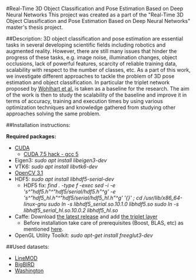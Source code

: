 #Real-Time 3D Object Classification and Pose Estimation Based on Deep Neural Networks
This project was created as a part of the "Real-Time 3D Object Classification and Pose Estimation Based on Deep Neural Networks" master's thesis project.

##Description:
3D object classification and pose estimation are essential tasks in several developing scientific fields including robotics and augmented reality. However, there are still many issues that hinder the progress of these tasks, e.g. image noise, illumination changes, object occlusions, lack of powerful features, scarcity of reliable training data, scalability with respect to the number of classes, etc. As a part of this work, we investigate different approaches to tackle the problem of 3D pose estimation and object classification. In particular the triplet network proposed by [Wohlhart et al.](https://cvarlab.icg.tugraz.at/projects/3d_object_detection/) is taken as a baseline for the research. The aim of the work is then to study the scalability of the baseline and improve it in terms of accuracy, training and execution times by using various optimization techniques and knowledge gathered from studying other approaches solving the same problem.

##Installation instructions:

**Required packages:**
* [CUDA](https://developer.nvidia.com/cuda-downloads)
  * [CUDA 7.5 hack - gcc 5](https://gist.github.com/wangruohui/679b05fcd1466bb0937f)
* Eigen3: *sudo apt install libeigen3-dev*
* VTK6: *sudo apt install libvtk6-dev*
* [OpenCV 3.1](http://opencv.org/downloads.html)
* HDF5: *sudo apt install libhdf5-serial-dev*
  * HDF5 fix:
	*find . -type f -exec sed -i -e 's^"hdf5.h"^"hdf5/serial/hdf5.h"^g' -e 's^"hdf5_hl.h"^"hdf5/serial/hdf5_hl.h"^g' '{}' \;*
	*cd /usr/lib/x86_64-linux-gnu*
	*sudo ln -s libhdf5_serial.so.10.1.0 libhdf5.so*
	*sudo ln -s libhdf5_serial_hl.so.10.0.2 libhdf5_hl.so*
* Caffe: Download [the latest release](https://github.com/BVLC/caffe) and add [the triplet layer](https://github.com/BVLC/caffe/pull/2603)
  * Before installation take care of prerequisites (Boost, BLAS, etc) as mentioned [here](http://caffe.berkeleyvision.org/installation.html).
* OpenGL Utility Toolkit: *sudo apt-get install freeglut3-dev*


##Used datasets:
* [LineMOD](https://cvarlab.icg.tugraz.at/projects/3d_object_detection/)
* [BigBIRD](http://rll.berkeley.edu/bigbird/)
* [Washington](http://rgbd-dataset.cs.washington.edu/dataset/)
